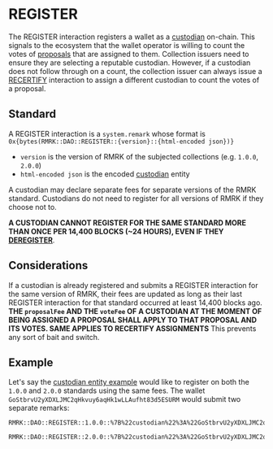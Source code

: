 # REGISTER

The REGISTER interaction registers a wallet as a [custodian](../entities/custodian.md) on-chain.
This signals to the ecosystem that the wallet operator is willing to count the votes of [proposals](../entities/proposal.md)
that are assigned to them. Collection issuers need to ensure they are selecting a reputable custodian.
However, if a custodian does not follow through on a count, the collection issuer can always issue
a [RECERTIFY](recertify.md) interaction to assign a different custodian to count the votes of a proposal.

## Standard

A REGISTER interaction is a `system.remark` whose format is `0x{bytes(RMRK::DAO::REGISTER::{version}::{html-encoded json})}`

- `version` is the version of RMRK of the subjected collections (e.g. `1.0.0`, `2.0.0`)
- `html-encoded json` is the encoded [custodian](../entities/custodian.md) entity

A custodian may declare separate fees for separate versions of the RMRK standard. Custodians
do not need to register for all versions of RMRK if they choose not to.

**A CUSTODIAN CANNOT REGISTER FOR THE SAME STANDARD MORE THAN ONCE PER 14,400 BLOCKS (~24 HOURS), EVEN IF THEY [DEREGISTER](deregister.md)**.

## Considerations

If a custodian is already registered and submits a REGISTER interaction for the same version of RMRK, their fees are updated as long as their last REGISTER interaction
for that standard occurred at least 14,400 blocks ago. **THE `proposalFee` AND THE `voteFee` OF A CUSTODIAN AT THE MOMENT OF BEING ASSIGNED A PROPOSAL SHALL APPLY TO
THAT PROPOSAL AND ITS VOTES. SAME APPLIES TO RECERTIFY ASSIGNMENTS** This prevents any sort of bait and switch.

## Example

Let's say the [custodian entity example](../entities/custodian.md#example) would like to register on both the `1.0.0` and `2.0.0` standards using the same fees. The wallet
`GoStbrvU2yXDXLJMC2qHkvuy6aqHk1wLLAufht83d5ESURM` would submit two separate remarks:
```
RMRK::DAO::REGISTER::1.0.0::%7B%22custodian%22%3A%22GoStbrvU2yXDXLJMC2qHkvuy6aqHk1wLLAufht83d5ESURM%22%2C%22proposalFee%22%3A%22110000000000%22%2C%22voteFee%22%3A%2250000000000%22%2C%22recertifyFee%22%3A%221000000000000%22%7D
```

```
RMRK::DAO::REGISTER::2.0.0::%7B%22custodian%22%3A%22GoStbrvU2yXDXLJMC2qHkvuy6aqHk1wLLAufht83d5ESURM%22%2C%22proposalFee%22%3A%22110000000000%22%2C%22voteFee%22%3A%2250000000000%22%2C%22recertifyFee%22%3A%221000000000000%22%7D
```
